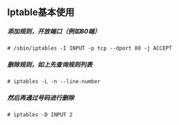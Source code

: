 ## Iptable基本使用

##### 添加规则，开放端口（例如80端）

```shell
# /sbin/iptables -I INPUT -p tcp --dport 80 -j ACCEPT
```

##### 删除规则，如上先查询规则列表

```shell
# iptables -L -n --line-number
```

##### 然后再通过号码进行删除

```shell
# iptables -D INPUT 2
```